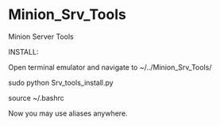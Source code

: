 # Minion_Srv_Tools
Minion Server Tools

INSTALL:

Open terminal emulator and navigate to ~/../Minion_Srv_Tools/

sudo python Srv_tools_install.py

source ~/.bashrc

Now you may use aliases anywhere.
